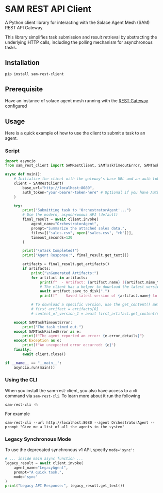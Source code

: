 # SAM REST API Client

A Python client library for interacting with the Solace Agent Mesh (SAM) REST API Gateway.

This library simplifies task submission and result retrieval by abstracting the underlying HTTP calls, including the polling mechanism for asynchronous tasks.

## Installation

```bash
pip install sam-rest-client
```

## Prerequisite

Have an instance of solace agent mesh running with the [REST Gateway](https://solacelabs.github.io/solace-agent-mesh/docs/documentation/tutorials/rest-gateway) configured

## Usage

Here is a quick example of how to use the client to submit a task to an agent.

### Script

```python
import asyncio
from sam_rest_client import SAMRestClient, SAMTaskTimeoutError, SAMTaskFailedError

async def main():
    # Initialize the client with the gateway's base URL and an auth token
    client = SAMRestClient(
        base_url="http://localhost:8080",
        auth_token="your-bearer-token-here" # Optional if you have Authentication configured in your REST Gateway
    )

    try:
        print("Submitting task to 'OrchestratorAgent'...")
        # Use the modern, asynchronous API (default)
        final_result = await client.invoke(
            agent_name="OrchestratorAgent",
            prompt="Summarize the attached sales data.",
            files=[("sales.csv", open("sales.csv", "rb"))],
            timeout_seconds=120
        )

        print("\nTask Completed!")
        print("Agent Response:", final_result.get_text())

        artifacts = final_result.get_artifacts()
        if artifacts:
            print("\nGenerated Artifacts:")
            for artifact in artifacts:
                print(f"  - Artifact: {artifact.name} ({artifact.mime_type}, {artifact.size} bytes)")
                # The client has a helper to download the latest version of the artifact
                await artifact.save_to_disk(".")
                print(f"    Saved latest version of {artifact.name} to current directory.")

            # To download a specific version, use the get_content() method:
            # first_artifact = artifacts[0]
            # content_of_version_1 = await first_artifact.get_content(version=1)

    except SAMTaskTimeoutError:
        print("The task timed out.")
    except SAMTaskFailedError as e:
        print(f"The agent reported an error: {e.error_details}")
    except Exception as e:
        print(f"An unexpected error occurred: {e}")
    finally:
        await client.close()

if __name__ == "__main__":
    asyncio.run(main())
```

### Using the CLI

When you install the sam-rest-client, you also have access to a cli command via `sam-rest-cli`. To learn more about it run the following

```
sam-rest-cli -h
```

For example
```
sam-rest-cli --url http://localhost:8080 --agent OrchestratorAgent --prompt "Give me a list of all the agents in the system"
```

### Legacy Synchronous Mode

To use the deprecated synchronous v1 API, specify `mode='sync'`:

```python
# ... inside main async function ...
legacy_result = await client.invoke(
    agent_name="LegacyAgent",
    prompt="A quick task.",
    mode='sync'
)
print("Legacy API Response:", legacy_result.get_text())
```
